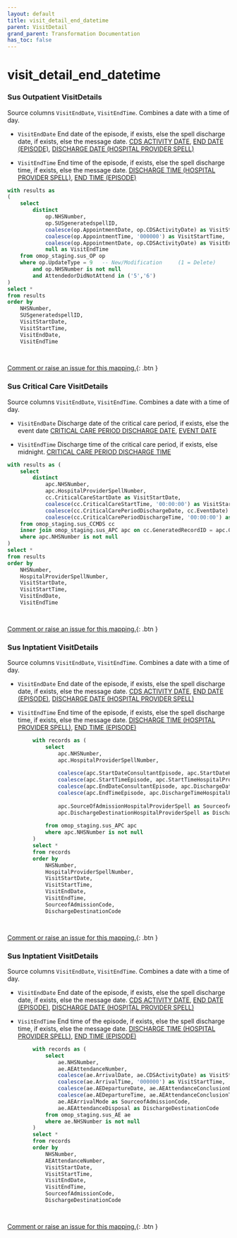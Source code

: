 ```yaml
---
layout: default
title: visit_detail_end_datetime
parent: VisitDetail
grand_parent: Transformation Documentation
has_toc: false
---
```

# visit_detail_end_datetime
### Sus Outpatient VisitDetails
Source columns  `VisitEndDate`, `VisitEndTime`.
Combines a date with a time of day.

* `VisitEndDate` End date of the episode, if exists, else the spell discharge date, if exists, else the message date. [CDS ACTIVITY DATE](https://www.datadictionary.nhs.uk/data_elements/cds_activity_date.html), [END DATE (EPISODE)](https://www.datadictionary.nhs.uk/data_elements/end_date__episode_.html), [DISCHARGE DATE (HOSPITAL PROVIDER SPELL)](https://www.datadictionary.nhs.uk/data_elements/discharge_date__hospital_provider_spell_.html)

* `VisitEndTime` End time of the episode, if exists, else the spell discharge time, if exists, else the message date. [DISCHARGE TIME (HOSPITAL PROVIDER SPELL)](https://www.datadictionary.nhs.uk/data_elements/discharge_time__hospital_provider_spell_.html), [END TIME (EPISODE)](https://www.datadictionary.nhs.uk/data_elements/end_time__episode_.html)

```sql
with results as
(
	select  
		distinct
			op.NHSNumber,
			op.SUSgeneratedspellID,
			coalesce(op.AppointmentDate, op.CDSActivityDate) as VisitStartDate,  -- visit_start_date
			coalesce(op.AppointmentTime, '000000') as VisitStartTime,  -- visit_start_time
			coalesce(op.AppointmentDate, op.CDSActivityDate) as VisitEndDate,
			null as VisitEndTime
	from omop_staging.sus_OP op
	where op.UpdateType = 9   -- New/Modification     (1 = Delete)
		and op.NHSNumber is not null
		and AttendedorDidNotAttend in ('5','6')
)
select *
from results
order by 
	NHSNumber,
	SUSgeneratedspellID,
	VisitStartDate, 
	VisitStartTime,
	VisitEndDate,
	VisitEndTime
		
	
```


[Comment or raise an issue for this mapping.](https://github.com/answerdigital/oxford-omop-data-mapper/issues/new?title=OMOP%20VisitDetail%20table%20visit_detail_end_datetime%20field%20Sus%20Outpatient%20VisitDetails%20mapping){: .btn }
### Sus Critical Care VisitDetails
Source columns  `VisitEndDate`, `VisitEndTime`.
Combines a date with a time of day.

* `VisitEndDate` Discharge date of the critical care period, if exists, else the event date [CRITICAL CARE PERIOD DISCHARGE DATE](), [EVENT DATE]()

* `VisitEndTime` Discharge time of the critical care period, if exists, else midnight. [CRITICAL CARE PERIOD DISCHARGE TIME]()

```sql
with results as (
	select
		distinct
			apc.NHSNumber,
			apc.HospitalProviderSpellNumber,
			cc.CriticalCareStartDate as VisitStartDate,
			coalesce(cc.CriticalCareStartTime, '00:00:00') as VisitStartTime,
			coalesce(cc.CriticalCarePeriodDischargeDate, cc.EventDate) as VisitEndDate,
			coalesce(cc.CriticalCarePeriodDischargeTime, '00:00:00') as VisitEndTime
	from omop_staging.sus_CCMDS cc
	inner join omop_staging.sus_APC apc on cc.GeneratedRecordID = apc.GeneratedRecordIdentifier
	where apc.NHSNumber is not null
)
select *
from results
order by
	NHSNumber,
	HospitalProviderSpellNumber,
	VisitStartDate,
	VisitStartTime,
	VisitEndDate,
	VisitEndTime

	
```


[Comment or raise an issue for this mapping.](https://github.com/answerdigital/oxford-omop-data-mapper/issues/new?title=OMOP%20VisitDetail%20table%20visit_detail_end_datetime%20field%20Sus%20Critical%20Care%20VisitDetails%20mapping){: .btn }
### Sus Inptatient VisitDetails
Source columns  `VisitEndDate`, `VisitEndTime`.
Combines a date with a time of day.

* `VisitEndDate` End date of the episode, if exists, else the spell discharge date, if exists, else the message date. [CDS ACTIVITY DATE](https://www.datadictionary.nhs.uk/data_elements/cds_activity_date.html), [END DATE (EPISODE)](https://www.datadictionary.nhs.uk/data_elements/end_date__episode_.html), [DISCHARGE DATE (HOSPITAL PROVIDER SPELL)](https://www.datadictionary.nhs.uk/data_elements/discharge_date__hospital_provider_spell_.html)

* `VisitEndTime` End time of the episode, if exists, else the spell discharge time, if exists, else the message date. [DISCHARGE TIME (HOSPITAL PROVIDER SPELL)](https://www.datadictionary.nhs.uk/data_elements/discharge_time__hospital_provider_spell_.html), [END TIME (EPISODE)](https://www.datadictionary.nhs.uk/data_elements/end_time__episode_.html)

```sql
		with records as (
			select
				apc.NHSNumber,
				apc.HospitalProviderSpellNumber,
		
				coalesce(apc.StartDateConsultantEpisode, apc.StartDateHospitalProviderSpell, apc.CDSActivityDate) as VisitStartDate,
				coalesce(apc.StartTimeEpisode, apc.StartTimeHospitalProviderSpell, '000000') as VisitStartTime,
				coalesce(apc.EndDateConsultantEpisode, apc.DischargeDateFromHospitalProviderSpell, apc.CDSActivityDate) as VisitEndDate,
				coalesce(apc.EndTimeEpisode, apc.DischargeTimeHospitalProviderSpell, '000000') as VisitEndTime,
		
				apc.SourceOfAdmissionHospitalProviderSpell as SourceofAdmissionCode,
				apc.DischargeDestinationHospitalProviderSpell as DischargeDestinationCode
		
			from omop_staging.sus_APC apc
			where apc.NHSNumber is not null
		)
		select *
		from records
		order by 
			NHSNumber, 
			HospitalProviderSpellNumber, 
			VisitStartDate, 
			VisitStartTime, 
			VisitEndDate, 
			VisitEndTime, 
			SourceofAdmissionCode, 
			DischargeDestinationCode

	
```


[Comment or raise an issue for this mapping.](https://github.com/answerdigital/oxford-omop-data-mapper/issues/new?title=OMOP%20VisitDetail%20table%20visit_detail_end_datetime%20field%20Sus%20Inptatient%20VisitDetails%20mapping){: .btn }
### Sus Inptatient VisitDetails
Source columns  `VisitEndDate`, `VisitEndTime`.
Combines a date with a time of day.

* `VisitEndDate` End date of the episode, if exists, else the spell discharge date, if exists, else the message date. [CDS ACTIVITY DATE](https://www.datadictionary.nhs.uk/data_elements/cds_activity_date.html), [END DATE (EPISODE)](https://www.datadictionary.nhs.uk/data_elements/end_date__episode_.html), [DISCHARGE DATE (HOSPITAL PROVIDER SPELL)](https://www.datadictionary.nhs.uk/data_elements/discharge_date__hospital_provider_spell_.html)

* `VisitEndTime` End time of the episode, if exists, else the spell discharge time, if exists, else the message date. [DISCHARGE TIME (HOSPITAL PROVIDER SPELL)](https://www.datadictionary.nhs.uk/data_elements/discharge_time__hospital_provider_spell_.html), [END TIME (EPISODE)](https://www.datadictionary.nhs.uk/data_elements/end_time__episode_.html)

```sql
		with records as (
			select  
				ae.NHSNumber,
				ae.AEAttendanceNumber,
				coalesce(ae.ArrivalDate, ae.CDSActivityDate) as VisitStartDate,
				coalesce(ae.ArrivalTime, '000000') as VisitStartTime,
				coalesce(ae.AEDepartureDate, ae.AEAttendanceConclusionDate, ae.ArrivalDate, ae.CDSActivityDate) as VisitEndDate,
				coalesce(ae.AEDepartureTime, ae.AEAttendanceConclusionTime, '000000') as VisitEndTime,
				ae.AEArrivalMode as SourceofAdmissionCode,
				ae.AEAttendanceDisposal as DischargeDestinationCode
			from omop_staging.sus_AE ae
			where ae.NHSNumber is not null
		)
		select *
		from records
		order by 
			NHSNumber, 
			AEAttendanceNumber, 
			VisitStartDate, 
			VisitStartTime, 
			VisitEndDate, 
			VisitEndTime, 
			SourceofAdmissionCode, 
			DischargeDestinationCode

	
```


[Comment or raise an issue for this mapping.](https://github.com/answerdigital/oxford-omop-data-mapper/issues/new?title=OMOP%20VisitDetail%20table%20visit_detail_end_datetime%20field%20Sus%20Inptatient%20VisitDetails%20mapping){: .btn }
